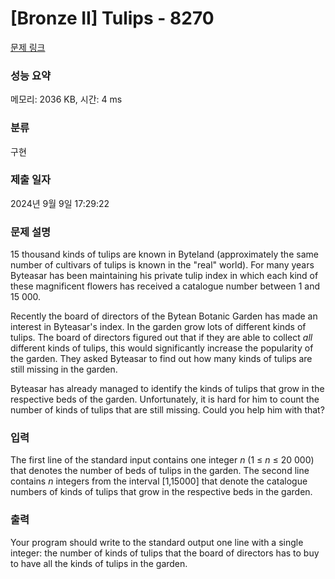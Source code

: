 # [Bronze II] Tulips - 8270 

[문제 링크](https://www.acmicpc.net/problem/8270) 

### 성능 요약

메모리: 2036 KB, 시간: 4 ms

### 분류

구현

### 제출 일자

2024년 9월 9일 17:29:22

### 문제 설명

<p>15 thousand kinds of tulips are known in Byteland (approximately the same number of cultivars of tulips is known in the "real" world). For many years Byteasar has been maintaining his private tulip index in which each kind of these magnificent flowers has received a catalogue number between 1 and 15 000.</p>

<p>Recently the board of directors of the Bytean Botanic Garden has made an interest in Byteasar's index. In the garden grow lots of different kinds of tulips. The board of directors figured out that if they are able to collect <i>all</i> different kinds of tulips, this would significantly increase the popularity of the garden. They asked Byteasar to find out how many kinds of tulips are still missing in the garden.</p>

<p>Byteasar has already managed to identify the kinds of tulips that grow in the respective beds of the garden. Unfortunately, it is hard for him to count the number of kinds of tulips that are still missing. Could you help him with that?</p>

### 입력 

 <p>The first line of the standard input contains one integer <em>n</em> (1 ≤ <em>n</em> ≤ 20 000) that denotes the number of beds of tulips in the garden. The second line contains <em>n</em> integers from the interval [1,15000] that denote the catalogue numbers of kinds of tulips that grow in the respective beds in the garden.</p>

### 출력 

 <p>Your program should write to the standard output one line with a single integer: the number of kinds of tulips that the board of directors has to buy to have all the kinds of tulips in the garden.</p>

